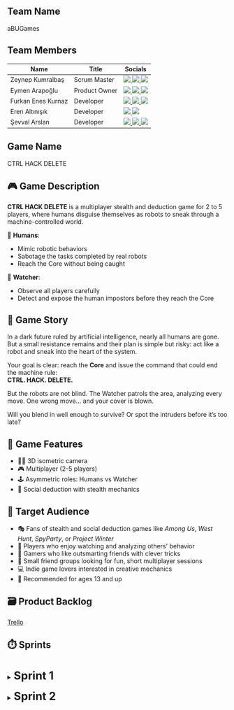## Team Name
aBUGames

## Team Members

| Name               | Title          | Socials                                                                                                                                                                                                                                                                                                                                                                                                                                                                    |
|--------------------|----------------|----------------------------------------------------------------------------------------------------------------------------------------------------------------------------------------------------------------------------------------------------------------------------------------------------------------------------------------------------------------------------------------------------------------------------------------------------------------------------|
| Zeynep Kumralbaş   | Scrum Master   | <a href="https://www.linkedin.com/in/zeynep-kumralbas/"><img src="https://cdn.jsdelivr.net/gh/devicons/devicon/icons/linkedin/linkedin-original.svg" width="24"/>                  <a href="https://github.com/ZeynepKumralbas"><img src="https://cdn.jsdelivr.net/gh/devicons/devicon/icons/github/github-original.svg" width="24"/>       <a href="https://zeynepkumralbas.itch.io/"><img src="https://static.itch.io/images/itchio-textless-black.svg" width="24"/></a> |
| Eymen Arapoğlu     | Product Owner  | <a href="https://www.linkedin.com/in/eymen-arapo%C4%9Flu-3543a8262/"><img src="https://cdn.jsdelivr.net/gh/devicons/devicon/icons/linkedin/linkedin-original.svg" width="24"/>     <a href="https://github.com/Eymen179"><img src="https://cdn.jsdelivr.net/gh/devicons/devicon/icons/github/github-original.svg" width="24"/>              <a href="https://eymen179.itch.io/"><img src="https://static.itch.io/images/itchio-textless-black.svg" width="24"/></a>        |
| Furkan Enes Kurnaz | Developer      | <a href="https://www.linkedin.com/in/furkan-enes-kurnaz-906999236/"><img src="https://cdn.jsdelivr.net/gh/devicons/devicon/icons/linkedin/linkedin-original.svg" width="24"/>      <a href="https://github.com/FurkanEnesKurnaz"><img src="https://cdn.jsdelivr.net/gh/devicons/devicon/icons/github/github-original.svg" width="24"/>      <a href="https://furkankurnaz.itch.io/"><img src="https://static.itch.io/images/itchio-textless-black.svg" width="24"/></a>    |
| Eren Altınışık     | Developer      | <a href="https://www.linkedin.com/in/erenaltinisik/"><img src="https://cdn.jsdelivr.net/gh/devicons/devicon/icons/linkedin/linkedin-original.svg" width="24"/>                     <a href="https://github.com/goldenlight97"><img src="https://cdn.jsdelivr.net/gh/devicons/devicon/icons/github/github-original.svg" width="24"/>                                                                                                                                        |
| Şevval Arslan      | Developer      | <a href="https://www.linkedin.com/in/%C5%9Fevval-arslan-039526256/"><img src="https://cdn.jsdelivr.net/gh/devicons/devicon/icons/linkedin/linkedin-original.svg" width="24"/>      <a href="http://github.com/iamsevval"><img src="https://cdn.jsdelivr.net/gh/devicons/devicon/icons/github/github-original.svg" width="24"/>              <a href="https://sevvalarslan.itch.io"><img src="https://static.itch.io/images/itchio-textless-black.svg" width="24"/></a>     |


## Game Name
CTRL HACK DELETE

## 🎮 Game Description
**CTRL HACK DELETE** is a multiplayer stealth and deduction game  for 2 to 5 players, where humans disguise themselves as robots to sneak through a machine-controlled world.

👤 **Humans**:
- Mimic robotic behaviors
- Sabotage the tasks completed by real robots
- Reach the Core without being caught

🔎 **Watcher**:
- Observe all players carefully
- Detect and expose the human impostors before they reach the Core

## 📖 Game Story
In a dark future ruled by artificial intelligence, nearly all humans are gone.  
But a small resistance remains  and their plan is simple but risky: act like a robot and sneak into the heart of the system.

Your goal is clear: reach the **Core** and issue the command that could end the machine rule:  
**CTRL. HACK. DELETE.**

But the robots are not blind. The Watcher patrols the area, analyzing every move. 
One wrong move... and your cover is blown.

Will you blend in well enough to survive? Or spot the intruders before it’s too late?

## 🧩 Game Features
- 🧍‍♂️ 3D isometric camera  
- 🎮 Multiplayer (2-5 players)
- 🕹️ Asymmetric roles: Humans vs Watcher
- 🧠 Social deduction with stealth mechanics

## 🎯 Target Audience
- 🎭 Fans of stealth and social deduction games like *Among Us*, *West Hunt*, *SpyParty*, or *Project Winter*  
- 👀 Players who enjoy watching and analyzing others' behavior  
- 🧠 Gamers who like outsmarting friends with clever tricks  
- 👥 Small friend groups looking for fun, short multiplayer sessions  
- 💻 Indie game lovers interested in creative mechanics  
- 🔞 Recommended for ages 13 and up

## 🗃️ Product Backlog
[Trello](https://trello.com/invite/b/68582bb91c557a8922e77594/ATTIdcd19b358bfb2d774811755d1cf56501AEFE1FCE/yzta-bootcamp)

## ⏱️ Sprints
<br/>
<details>
  <summary><span style="font-size: 1.8em; font-weight: bold;"><strong> Sprint 1 </strong> </span></summary>
  <br/>

  <span style="font-size: 1.3em; font-weight: bold;"><strong>Sprint Notes:</strong></span>
  <ul>
    <li>The first sprint runs from 21.06.2025 to 06.07.2025.</li>
    <li>The team will spend the first 4 days deciding on the game and its core concept. Once finalized, development tasks will begin.</li>
    <li>WhatsApp is chosen for daily communication, and Slack will be used for meetings.</li>
    <li>Trello is selected as the project management tool.</li>
    <li>The Unity version 2022.3.62f1 is selected for development.</li>
    <li>All project-related documents-such as the GDD, assets, and useful tutorial links-are being collected in a shared drive, which will be made available here at the end of the project.</li>
    <li>Responsibilities, including coding/development and design tasks, are assigned and shared among team members for this sprint.</li>
      <li>
      The goals for this sprint include:
      <ul>
        <li>Finding character and environment assets related to the game concept,</li>
        <li>Setting up the multiplayer system and enabling 2-player control,</li>
        <li>Developing NPCs that move around randomly,</li>
        <li>Designing a basic game scene, and</li>
        <li>Creating the main menu.</li>
      </ul>
    </li>
    <li>
      By the end of the sprint, the team aims to deliver a playable multiplayer prototype, featuring:
      <ul>
        <li>Basic assets,</li>
        <li>A functional main menu, and</li>
        <li>NPCs that wander randomly within the game scene.</li>
      </ul>
    </li>
    <li> Potential risks include slower progress from team members who are currently working or attending job interviews.
    </li>
    <li>
      Project Structure & Planning:
      <ul>
        <li>User personas and user stories are documented alongside the project backlog in Trello.</li>
        <li>Each user story is linked to a user persona; each task is associated with a specific user story.</li>
        <li>All tasks are assigned to one of the three sprints based on development priorities.</li>
      </ul>
    </li>
  </ul>

  <span style="font-size: 1.3em; font-weight: bold;"><strong>Estimated Points to Complete:</strong></span>
    38/164

  <span style="font-size: 1.3em; font-weight: bold;"><strong>Point Completion Logic:</strong></span>
  To estimate the effort required for each task, we adopted the Fibonacci-based point system (1, 2, 3, 5, 8). We chose this approach because it effectively captures the relative complexity and inherent uncertainty of tasks better than strict time-based estimates.
  As a newly formed team working with unfamiliar systems-such as multiplayer networking, NPC behaviors, and synchronized interactions-we anticipate unpredictability in assessing task difficulty. The Fibonacci sequence’s increasing gaps allow us to naturally express this uncertainty by giving larger tasks proportionally greater weight.
  This method also promotes better communication and shared understanding within the team, as it encourages discussion about task scope and complexity rather than exact time predictions, which are often unreliable in our context. By focusing on relative effort instead of absolute hours, we can plan sprints more clearly, balance workloads more effectively, and adapt quickly as our knowledge improves throughout development.
  Overall, Fibonacci estimation aligns well with our team’s experience level and project nature, making it a practical and flexible choice for managing effort estimation.    

  <span style="font-size: 1.3em; font-weight: bold;"><strong>Daily Scrum:</strong></span>
  Daily updates and quick discussions are shared through WhatsApp, and meetings take place on Slack. <a href="https://github.com/ZeynepKumralbas/CtrlHackDelete/tree/main/ProjectManagement/Sprint1/DailyScrum" target="_blank">Sprint 1 Daily Scrum</a>

  <span style="font-size: 1.3em; font-weight: bold;"><strong>Sprint Board Update:</strong></span>
  Task categories on the Trello board are color-coded for clarity:

  <p align="center">
    <img src="https://raw.githubusercontent.com/ZeynepKumralbas/CtrlHackDelete/refs/heads/main/ProjectManagement/Sprint1/TrelloBoard/ColorLegend.png" alt="Trello Board Color Legend" style="width:50%;"  />
    <br/><em>Figure 1.1: Trello Board Color Legend</em>
  </p>

  <p align="center">
    <img src="https://raw.githubusercontent.com/ZeynepKumralbas/CtrlHackDelete/main/ProjectManagement/Sprint1/TrelloBoard/TrelloBoardUpdate.png" alt="Trello Board" width="400" />
    <br/><em>Figure 1.2: Trello Board</em>
  </p>

  <br/>
  <span style="font-size: 1.3em; font-weight: bold;"><strong>Game Status Screenshots:</strong></span>
  <br/>
  <br/>
  <p align="center">
    <img src="https://raw.githubusercontent.com/ZeynepKumralbas/CtrlHackDelete/main/ProjectManagement/Sprint1/GameStatusScreenshots/RobotAsset.png" alt="Robot Asset" width="400" />
    <br/><em>Figure 1.3: Robot Asset</em>
  </p>

  <p align="center">
    <img src="https://raw.githubusercontent.com/ZeynepKumralbas/CtrlHackDelete/main/ProjectManagement/Sprint1/GameStatusScreenshots/MenuFindRoom.png" alt="Find Room" width="400"/>
    <br/><em>Figure 1.4: Find Room Menu</em>
  </p>

  <p align="center">
    <img src="https://raw.githubusercontent.com/ZeynepKumralbas/CtrlHackDelete/main/ProjectManagement/Sprint1/GameStatusScreenshots/MenuTeamSelection.png" alt="Team Selection Menu" width="400"/>
    <br/><em>Figure 1.5: Team Selection Menu</em>
  </p>

  <p align="center">
    <img src="https://raw.githubusercontent.com/ZeynepKumralbas/CtrlHackDelete/main/ProjectManagement/Sprint1/GameStatusScreenshots/GameWith2OnlinePlayers.png" alt="Game Scene with 2 Online Players" width="400"/>
    <br/><em>Figure 1.6: Game Scene with 2 Online Players</em>
  </p>

  <p align="center">
    <img src="https://raw.githubusercontent.com/ZeynepKumralbas/CtrlHackDelete/main/ProjectManagement/Sprint1/GameStatusScreenshots/NPCsWanderingAround.png" alt="NPCs Wandering Around" width="400"/>
    <br/><em>Figure 1.7: NPCs Wandering Around</em>
  </p>
    
  <br/>
  <span style="font-size: 1.3em; font-weight: bold;"><strong>Sprint Review:</strong></span>
  During Sprint 1, the team aimed to build the foundation of the game by setting up the multiplayer infrastructure, implementing character control, NPC movement, developing the team selection menu, and designing the main menu.
  Most of the planned goals were successfully completed and integrated into a playable prototype. Minor bugs remain, which will be addressed in Sprint 2.
  Due to limited availability of some team members, caused by ongoing work or interview commitments, the team was able to complete 31 out of the estimated 38 points for this sprint, still covering nearly all core objectives.

  <br/>
  <br/>
  <span style="font-size: 1.3em; font-weight: bold;"><strong>Sprint Retrospective:</strong></span>
  During this sprint, the team collaborated effectively and successfully met most of the planned goals. However, two main challenges were identified:
  <ul>
    <li><strong>File Management:</strong> Some difficulties occurred during merge operations due to inconsistent or unclear file naming conventions. A clearer and unified naming strategy will be adopted for future work.</li>
    <li><strong>Time Constraints:</strong> Certain members had limited availability due to professional responsibilities. To address this, one team member has been assigned to support their workload-particularly focusing on UI/design tasks-in the upcoming sprint.</li>
  </ul>
  <p>These insights will help guide improvements in workflow and collaboration throughout the rest of the project.</p>
  </details>


<br/>
<details>
  <summary><span style="font-size: 1.8em; font-weight: bold;"><strong> Sprint 2 </strong> </span></summary>
  <br/>

  <span style="font-size: 1.3em; font-weight: bold;"><strong>Sprint Notes:</strong></span>
  <ul>
    <li>The second sprint runs from 07.07.2025 to 20.07.2025.</li>
    <li>The team decided to meet daily to speed up the development process and resolve blockers more efficiently.</li>
    <li>WhatsApp is used for daily updates, while Slack is used for regular meetings.<li>
      The goals for this sprint include:
      <ul>
        <li>Testing the game developed during Sprint 1 and fixing any identified bugs,</li>
        <li>Developing the Watcher role and its interaction with players,</li>
        <li>Implementing the player sabotage mechanic towards the Watcher,</li>
        <li>Creating task-based NPCs with animation support,</li>
        <li>Designing and refining the game scene, and</li>
        <li>Improving the main menu UI.</li>
      </ul>
    <li>
      By the end of the sprint, the team aims to deliver a playable multiplayer prototype, featuring:
      <ul>
        <li>Player and Watcher interaction,</li>
        <li>Task-based NPCs functioning within the game scene,</li>
        <li>A fully designed and functional main menu, and</li>
        <li>A complete game environment where the main gameplay takes place.</li>
      </ul>
    </li>
  <li> Potential risks include slower progress from the team members who are currently working.

    
  </ul>

  <span style="font-size: 1.3em; font-weight: bold;"><strong>Estimated Points to Complete:</strong></span>
    /164

  <span style="font-size: 1.3em; font-weight: bold;"><strong>Point Completion Logic:</strong></span>
  The task points were selected based on the Fibonacci-based point system.
  For this sprint, .. points were allocated based on the relative complexity of each task.

  <span style="font-size: 1.3em; font-weight: bold;"><strong>Daily Scrum:</strong></span>
  Daily updates and quick discussions are shared through WhatsApp, and meetings take place on Slack. <a href="https://github.com/ZeynepKumralbas/CtrlHackDelete/tree/main/ProjectManagement/Sprint2/DailyScrum" target="_blank">Sprint 2 Daily Scrum</a>

  <span style="font-size: 1.3em; font-weight: bold;"><strong>Sprint Board Update:</strong></span>
  Task categories on the Trello board are updated. Color-coding is used to clearly indicate task status and priority:
  <p align="center">
    <img src="https://raw.githubusercontent.com/ZeynepKumralbas/CtrlHackDelete/refs/heads/main/ProjectManagement/Sprint2/TrelloBoard/ColorLegend.png" alt="Trello Board Color Legend" style="width:50%;"  />
    <br/><em>Figure 2.1: Trello Board Color Legend</em>
  </p>


  <br/>
  <span style="font-size: 1.3em; font-weight: bold;"><strong>Game Status Screenshots:</strong></span>
  <br/>

  <p align="center">
    <img src="https://raw.githubusercontent.com/ZeynepKumralbas/CtrlHackDelete/refs/heads/main/ProjectManagement/Sprint2/GameStatusScreenshots/WatcherAndRobotAssets.png" alt="Robot Asset" width="400" />
    <br/><em>Figure 2.3: Watcher and Robot Asset</em>
  </p>

  <p align="center">
    <img src="https://raw.githubusercontent.com/ZeynepKumralbas/CtrlHackDelete/refs/heads/main/ProjectManagement/Sprint2/GameStatusScreenshots/MainMenu.jpeg" alt="Robot Asset" width="400" />
    <br/><em>Figure 2.4: Main Menu</em>
  </p>

  <p align="center">
    <img src="https://raw.githubusercontent.com/ZeynepKumralbas/CtrlHackDelete/refs/heads/main/ProjectManagement/Sprint2/GameStatusScreenshots/TeamSelection.jpeg" alt="Robot Asset" width="400" />
    <br/><em>Figure 2.5: Team Selection Menu</em>
  </p>

  <p align="center">
    <img src="https://raw.githubusercontent.com/ZeynepKumralbas/CtrlHackDelete/refs/heads/main/ProjectManagement/Sprint2/GameStatusScreenshots/WatcherSabotage1.png" alt="Robot Asset" width="400" />
    <br/><em>Figure 2.6: Human Sabotage to Watcher 1</em>
  </p>

  <p align="center">
    <img src="https://raw.githubusercontent.com/ZeynepKumralbas/CtrlHackDelete/refs/heads/main/ProjectManagement/Sprint2/GameStatusScreenshots/WatcherSabotage2.png" alt="Robot Asset" width="400" />
    <br/><em>Figure 2.7: Human Sabotage to Watcher 2</em>
  </p>

  <p align="center">
    <img src="https://raw.githubusercontent.com/ZeynepKumralbas/CtrlHackDelete/refs/heads/main/ProjectManagement/Sprint2/GameStatusScreenshots/WatcherSabotage3.png" alt="Robot Asset" width="400" />
    <br/><em>Figure 2.8: Human Sabotage to Watcher 3</em>
  </p>

  <p align="center">
    <img src="https://raw.githubusercontent.com/ZeynepKumralbas/CtrlHackDelete/refs/heads/main/ProjectManagement/Sprint2/GameStatusScreenshots/TaskBasedNPC.png" alt="Robot Asset" width="400" />
    <br/><em>Figure 2.9: Task-based NPCs</em>
  </p>

  <p align="center">
    <img src="http://raw.githubusercontent.com/ZeynepKumralbas/CtrlHackDelete/refs/heads/main/ProjectManagement/Sprint2/GameStatusScreenshots/GameScene.png" alt="Robot Asset" width="400" />
    <br/><em>Figure 2.10: Basic Game Scene</em>
  </p>

  <br/>
  <span style="font-size: 1.3em; font-weight: bold;"><strong>Sprint Review:</strong></span>
    The team aimed to implement Watcher control mechanics, task-based NPCs, the sabotage system, and enhancements to the main menu and environment.
    Most of the planned goals were successfully completed and integrated into the game. A new playable prototype now includes NPCs with basic mission behaviors and Watcher-player interactions.
    Minor bugs and optimization issues were noted, which will be addressed during Sprint 3.
    Due to limited availability of some team members, caused by ongoing work, the team was able to complete .. out of the estimated .. points for this sprint, still covering nearly all core objectives.
  <br/>
  <br/>
  <span style="font-size: 1.3em; font-weight: bold;"><strong>Sprint Retrospective:</strong></span>
  <ul>  
    <li>The team maintained strong collaboration and daily communication helped resolve blockers quickly.</li>
    <li>Due to the increasing progress and the need for multiple developers to now work within the same scene, potential merge conflicts became a concern.</li>
    <li>To minimize these conflicts, the team decided to work with modular prefabs inside the shared scene, allowing individual components to be edited independently.</li>
  </ul>
</details>

